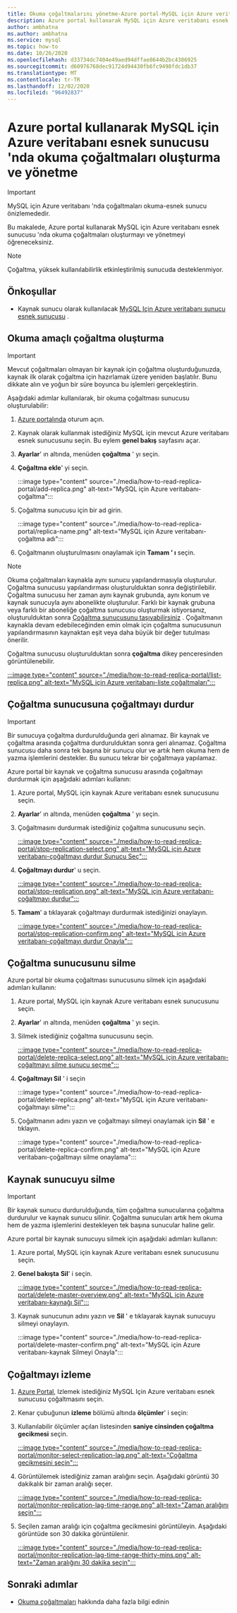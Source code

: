```yaml
---
title: Okuma çoğaltmalarını yönetme-Azure portal-MySQL için Azure veritabanı-esnek sunucu
description: Azure portal kullanarak MySQL için Azure veritabanı esnek sunucusu 'nda okuma çoğaltmalarını ayarlama ve yönetme hakkında bilgi edinin.
author: ambhatna
ms.author: ambhatna
ms.service: mysql
ms.topic: how-to
ms.date: 10/26/2020
ms.openlocfilehash: d33734dc7404e49aed94dffae8644b2bc4386925
ms.sourcegitcommit: d60976768dec91724d94430fb6fc9498fdc1db37
ms.translationtype: MT
ms.contentlocale: tr-TR
ms.lasthandoff: 12/02/2020
ms.locfileid: "96492837"
---
```

# <a name="how-to-create-and-manage-read-replicas-in-azure-database-for-mysql-flexible-server-using-the-azure-portal"></a>Azure portal kullanarak MySQL için Azure veritabanı esnek sunucusu 'nda okuma çoğaltmaları oluşturma ve yönetme

> [!IMPORTANT]
> MySQL için Azure veritabanı 'nda çoğaltmaları okuma-esnek sunucu önizlemededir.

Bu makalede, Azure portal kullanarak MySQL için Azure veritabanı esnek sunucusu 'nda okuma çoğaltmaları oluşturmayı ve yönetmeyi öğreneceksiniz.

> [!Note]
> Çoğaltma, yüksek kullanılabilirlik etkinleştirilmiş sunucuda desteklenmiyor. 

## <a name="prerequisites"></a>Önkoşullar

- Kaynak sunucu olarak kullanılacak [MySQL Için Azure veritabanı sunucu esnek sunucusu](quickstart-create-server-portal.md) .

## <a name="create-a-read-replica"></a>Okuma amaçlı çoğaltma oluşturma

> [!IMPORTANT]
> Mevcut çoğaltmaları olmayan bir kaynak için çoğaltma oluşturduğunuzda, kaynak ilk olarak çoğaltma için hazırlamak üzere yeniden başlatılır. Bunu dikkate alın ve yoğun bir süre boyunca bu işlemleri gerçekleştirin.

Aşağıdaki adımlar kullanılarak, bir okuma çoğaltması sunucusu oluşturulabilir:

1. [Azure portalında](https://portal.azure.com/) oturum açın.

2. Kaynak olarak kullanmak istediğiniz MySQL için mevcut Azure veritabanı esnek sunucusunu seçin. Bu eylem **genel bakış** sayfasını açar.

3. **Ayarlar**' ın altında, menüden **çoğaltma** ' yı seçin.

4. **Çoğaltma ekle**' yi seçin.

   :::image type="content" source="./media/how-to-read-replica-portal/add-replica.png" alt-text="MySQL için Azure veritabanı-çoğaltma":::

5. Çoğaltma sunucusu için bir ad girin.

    :::image type="content" source="./media/how-to-read-replica-portal/replica-name.png" alt-text="MySQL için Azure veritabanı-çoğaltma adı":::

6. Çoğaltmanın oluşturulmasını onaylamak için **Tamam ' ı** seçin.

> [!NOTE]
> Okuma çoğaltmaları kaynakla aynı sunucu yapılandırmasıyla oluşturulur. Çoğaltma sunucusu yapılandırması oluşturulduktan sonra değiştirilebilir. Çoğaltma sunucusu her zaman aynı kaynak grubunda, aynı konum ve kaynak sunucuyla aynı abonelikte oluşturulur. Farklı bir kaynak grubuna veya farklı bir aboneliğe çoğaltma sunucusu oluşturmak istiyorsanız, oluşturulduktan sonra [Çoğaltma sunucusunu taşıyabilirsiniz](../../azure-resource-manager/management/move-resource-group-and-subscription.md) . Çoğaltmanın kaynakla devam edebileceğinden emin olmak için çoğaltma sunucusunun yapılandırmasının kaynaktan eşit veya daha büyük bir değer tutulması önerilir.

Çoğaltma sunucusu oluşturulduktan sonra **çoğaltma** dikey penceresinden görüntülenebilir.

   [:::image type="content" source="./media/how-to-read-replica-portal/list-replica.png" alt-text="MySQL için Azure veritabanı-liste çoğaltmaları":::](./media/how-to-read-replica-portal/list-replica.png#lightbox)

## <a name="stop-replication-to-a-replica-server"></a>Çoğaltma sunucusuna çoğaltmayı durdur

> [!IMPORTANT]
> Bir sunucuya çoğaltma durdurulduğunda geri alınamaz. Bir kaynak ve çoğaltma arasında çoğaltma durdurulduktan sonra geri alınamaz. Çoğaltma sunucusu daha sonra tek başına bir sunucu olur ve artık hem okuma hem de yazma işlemlerini destekler. Bu sunucu tekrar bir çoğaltmaya yapılamaz.

Azure portal bir kaynak ve çoğaltma sunucusu arasında çoğaltmayı durdurmak için aşağıdaki adımları kullanın:

1. Azure portal, MySQL için kaynak Azure veritabanı esnek sunucusunu seçin. 

2. **Ayarlar**' ın altında, menüden **çoğaltma** ' yı seçin.

3. Çoğaltmasını durdurmak istediğiniz çoğaltma sunucusunu seçin.

   [:::image type="content" source="./media/how-to-read-replica-portal/stop-replication-select.png" alt-text="MySQL için Azure veritabanı-çoğaltmayı durdur Sunucu Seç":::](./media/how-to-read-replica-portal/stop-replication-select.png#lightbox)

4. **Çoğaltmayı durdur**' u seçin.

   [:::image type="content" source="./media/how-to-read-replica-portal/stop-replication.png" alt-text="MySQL için Azure veritabanı-çoğaltmayı durdur":::](./media/how-to-read-replica-portal/stop-replication.png#lightbox)

5. **Tamam**' a tıklayarak çoğaltmayı durdurmak istediğinizi onaylayın.

   [:::image type="content" source="./media/how-to-read-replica-portal/stop-replication-confirm.png" alt-text="MySQL için Azure veritabanı-çoğaltmayı durdur Onayla":::](./media/how-to-read-replica-portal/stop-replication-confirm.png#lightbox)

## <a name="delete-a-replica-server"></a>Çoğaltma sunucusunu silme

Azure portal bir okuma çoğaltması sunucusunu silmek için aşağıdaki adımları kullanın:

1. Azure portal, MySQL için kaynak Azure veritabanı esnek sunucusunu seçin.

2. **Ayarlar**' ın altında, menüden **çoğaltma** ' yı seçin.

3. Silmek istediğiniz çoğaltma sunucusunu seçin.

   [:::image type="content" source="./media/how-to-read-replica-portal/delete-replica-select.png" alt-text="MySQL için Azure veritabanı-çoğaltmayı silme sunucu seçme":::](./media/how-to-read-replica-portal/delete-replica-select.png#lightbox)

4. **Çoğaltmayı Sil** ' i seçin

   :::image type="content" source="./media/how-to-read-replica-portal/delete-replica.png" alt-text="MySQL için Azure veritabanı-çoğaltmayı silme":::

5. Çoğaltmanın adını yazın ve çoğaltmayı silmeyi onaylamak için **Sil** ' e tıklayın.  

   :::image type="content" source="./media/how-to-read-replica-portal/delete-replica-confirm.png" alt-text="MySQL için Azure veritabanı-çoğaltmayı silme onaylama":::

## <a name="delete-a-source-server"></a>Kaynak sunucuyu silme

> [!IMPORTANT]
> Bir kaynak sunucu durdurulduğunda, tüm çoğaltma sunucularına çoğaltma durdurulur ve kaynak sunucu silinir. Çoğaltma sunucuları artık hem okuma hem de yazma işlemlerini destekleyen tek başına sunucular haline gelir.

Azure portal bir kaynak sunucuyu silmek için aşağıdaki adımları kullanın:

1. Azure portal, MySQL için kaynak Azure veritabanı esnek sunucusunu seçin.

2. **Genel bakışta** **Sil**' i seçin.

   [:::image type="content" source="./media/how-to-read-replica-portal/delete-master-overview.png" alt-text="MySQL için Azure veritabanı-kaynağı Sil":::](./media/how-to-read-replica-portal/delete-master-overview.png#lightbox)

3. Kaynak sunucunun adını yazın ve **Sil** ' e tıklayarak kaynak sunucuyu silmeyi onaylayın.  

   :::image type="content" source="./media/how-to-read-replica-portal/delete-master-confirm.png" alt-text="MySQL için Azure veritabanı-kaynak Silmeyi Onayla":::

## <a name="monitor-replication"></a>Çoğaltmayı izleme

1. [Azure Portal](https://portal.azure.com/), Izlemek istediğiniz MySQL Için Azure veritabanı esnek sunucusu çoğaltmasını seçin.

2. Kenar çubuğunun **izleme** bölümü altında **ölçümler**' i seçin:

3. Kullanılabilir ölçümler açılan listesinden **saniye cinsinden çoğaltma gecikmesi** seçin.

   [:::image type="content" source="./media/how-to-read-replica-portal/monitor-select-replication-lag.png" alt-text="Çoğaltma gecikmesini seçin":::](./media/how-to-read-replica-portal/monitor-select-replication-lag.png#lightbox)

4. Görüntülemek istediğiniz zaman aralığını seçin. Aşağıdaki görüntü 30 dakikalık bir zaman aralığı seçer.

   [:::image type="content" source="./media/how-to-read-replica-portal/monitor-replication-lag-time-range.png" alt-text="Zaman aralığını seçin":::](./media/how-to-read-replica-portal/monitor-replication-lag-time-range.png#lightbox)

5. Seçilen zaman aralığı için çoğaltma gecikmesini görüntüleyin. Aşağıdaki görüntüde son 30 dakika görüntülenir.

   [:::image type="content" source="./media/how-to-read-replica-portal/monitor-replication-lag-time-range-thirty-mins.png" alt-text="Zaman aralığını 30 dakika seçin":::](./media/how-to-read-replica-portal/monitor-replication-lag-time-range-thirty-mins.png#lightbox)

## <a name="next-steps"></a>Sonraki adımlar

- [Okuma çoğaltmaları](concepts-read-replicas.md) hakkında daha fazla bilgi edinin
